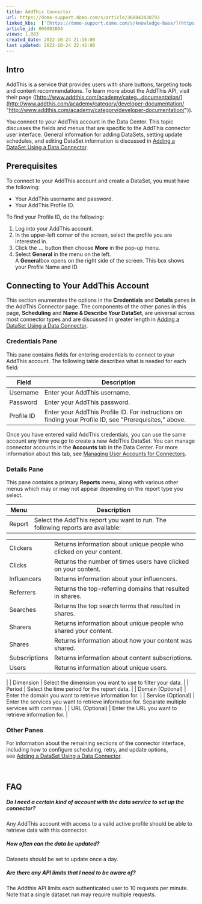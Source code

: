 ```yaml
---
title: AddThis Connector
url: https://domo-support.domo.com/s/article/360043430793
linked_kbs:  ['[https://domo-support.domo.com/s/knowledge-base/](https://domo-support.domo.com/s/knowledge-base/)', '[https://domo-support.domo.com/s/](https://domo-support.domo.com/s/)', '[https://domo-support.domo.com/s/topic/0TO5w000000ZammGAC](https://domo-support.domo.com/s/topic/0TO5w000000ZammGAC)', '[https://domo-support.domo.com/s/topic/0TO5w000000ZanLGAS](https://domo-support.domo.com/s/topic/0TO5w000000ZanLGAS)', '[https://domo-support.domo.com/s/topic/0TO5w000000ZaoQGAS](https://domo-support.domo.com/s/topic/0TO5w000000ZaoQGAS)', '[https://domo-support.domo.com/s/article/360042926274](https://domo-support.domo.com/s/article/360042926274)', '[https://domo-support.domo.com/s/article/360042926054](https://domo-support.domo.com/s/article/360042926054)', '[https://domo-support.domo.com/s/article/360043430793](https://domo-support.domo.com/s/article/360043430793)', '[https://domo-support.domo.com/s/topic/0TO5w000000ZaoQGAS/api-connectors](https://domo-support.domo.com/s/topic/0TO5w000000ZaoQGAS/api-connectors)', '[https://domo-support.domo.com/s/article/360043429933](https://domo-support.domo.com/s/article/360043429933)', '[https://domo-support.domo.com/s/article/360043429953](https://domo-support.domo.com/s/article/360043429953)', '[https://domo-support.domo.com/s/article/360042925494](https://domo-support.domo.com/s/article/360042925494)', '[https://domo-support.domo.com/s/article/360043429913](https://domo-support.domo.com/s/article/360043429913)', '[https://domo-support.domo.com/s/article/4408174643607](https://domo-support.domo.com/s/article/4408174643607)', '[https://domo-support.domo.com/s/login/](https://domo-support.domo.com/s/login/)']
article_id: 000003804
views: 1,083
created_date: 2022-10-24 21:15:00
last updated: 2022-10-24 22:42:00
---
```




Intro
-----


AddThis is a service that provides users with share buttons, targeting tools and content recommendations. To learn more about the AddThis API, visit their page ([http://www.addthis.com/academy/categ...documentation/](http://www.addthis.com/academy/category/developer-documentation/ "http://www.addthis.com/academy/category/developer-documentation/")).


You connect to your AddThis account in the Data Center. This topic discusses the fields and menus that are specific to the AddThis connector user interface. General information for adding DataSets, setting update schedules, and editing DataSet information is discussed in [Adding a DataSet Using a Data Connector](/s/article/360042926274).


Prerequisites
-------------


To connect to your AddThis account and create a DataSet, you must have the following:


* Your AddThis username and password.
* Your AddThis Profile ID.


To find your Profile ID, do the following:


1. Log into your AddThis account.
2. In the upper-left corner of the screen, select the profile you are interested in.
3. Click the **...** button then choose **More** in the pop-up menu.
4. Select **General** in the menu on the left.  
 A **General**box opens on the right side of the screen. This box shows your Profile Name and ID.


Connecting to Your AddThis Account
----------------------------------


This section enumerates the options in the **Credentials** and **Details** panes in the AddThis Connector page. The components of the other panes in this page, **Scheduling** and **Name & Describe Your DataSet**, are universal across most connector types and are discussed in greater length in [Adding a DataSet Using a Data Connector](/s/article/360042926274 "Adding a DataSet Using a Data Connector").


### Credentials Pane


This pane contains fields for entering credentials to connect to your AddThis account. The following table describes what is needed for each field:  




| Field | Description |
| --- | --- |
| Username | Enter your AddThis username. |
| Password | Enter your AddThis password. |
| Profile ID | Enter your AddThis Profile ID. For instructions on finding your Profile ID, see "Prerequisites," above. |


Once you have entered valid AddThis credentials, you can use the same account any time you go to create a new AddThis DataSet. You can manage connector accounts in the **Accounts** tab in the Data Center. For more information about this tab, see [Managing User Accounts for Connectors](/s/article/360042926054 "Managing User Accounts for Connectors").


### Details Pane


This pane contains a primary **Reports** menu, along with various other menus which may or may not appear depending on the report type you select.




| Menu | Description |
| --- | --- |
| Report | Select the AddThis report you want to run. The following reports are available:

|  |  |
| --- | --- |
| Clickers | Returns information about unique people who clicked on your content. |
| Clicks | Returns the number of times users have clicked on your content. |
| Influencers | Returns information about your influencers. |
| Referrers | Returns the top-referring domains that resulted in shares. |
| Searches | Returns the top search terms that resulted in shares. |
| Sharers | Returns information about unique people who shared your content. |
| Shares | Returns information about how your content was shared. |
| Subscriptions | Returns information about content subscriptions. |
| Users | Returns information about unique users. |

 |
| Dimension | Select the dimension you want to use to filter your data. |
| Period | Select the time period for the report data. |
| Domain (Optional) | Enter the domain you want to retrieve information for. |
| Service (Optional) | Enter the services you want to retrieve information for. Separate multiple services with commas. |
| URL (Optional) | Enter the URL you want to retrieve information for. |


### Other Panes


For information about the remaining sections of the connector interface, including how to configure scheduling, retry, and update options, see [Adding a DataSet Using a Data Connector](/s/article/360042926274).


 


FAQ
---


##### Do I need a certain kind of account with the data service to set up the connector?


Any AddThis account with access to a valid active profile should be able to retrieve data with this connector.


##### How often can the data be updated?


Datasets should be set to update once a day.


##### Are there any API limits that I need to be aware of?


The Addthis API limits each authenticated user to 10 requests per minute. Note that a single dataset run may require multiple requests.

